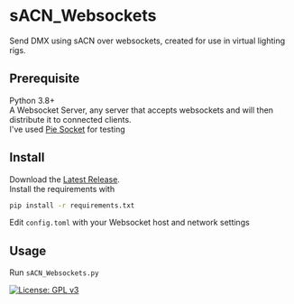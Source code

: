# sACN_Websockets
Send DMX using sACN over websockets, created for use in virtual lighting rigs.

## Prerequisite
Python 3.8+<br>
A Websocket Server, any server that accepts websockets and will then distribute it to connected clients.<br>
I've used [Pie Socket](https://www.piesocket.com/) for testing

## Install
Download the [Latest Release](https://github.com/XDelta/sACN_Websockets/releases/latest/).<br>
Install the requirements with
```bash
pip install -r requirements.txt
```
Edit `config.toml` with your Websocket host and network settings

## Usage
Run `sACN_Websockets.py`<br>

[![License: GPL v3](https://img.shields.io/badge/License-GPLv3-blue.svg)](https://www.gnu.org/licenses/gpl-3.0)
